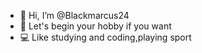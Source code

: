 - 👋 Hi, I’m @Blackmarcus24
- 🌱 Let's begin your hobby if you want 
- :computer: Like studying and coding,playing sport



